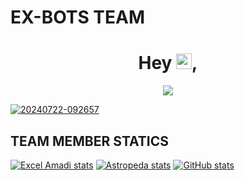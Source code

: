 # EX-BOTS TEAM
 
  <h1 align="center">Hey <img src="https://media.giphy.com/media/hvRJCLFzcasrR4ia7z/giphy.gif" width="25px" height="25px">, </h1>

<p align="center">
    <img src="https://komarev.com/ghpvc/?username=EX-BOTS&color=brightgreen&style=plastic&label=%F0%9F%91%80+Profile+Views">
</p>



<a href="https://ibb.co/rF14HPd"><img src="https://i.ibb.co/hLtDV5Y/20240722-092657.jpg" alt="20240722-092657" border="0"></a>




## TEAM MEMBER STATICS 
[![Excel Amadi stats](https://github-readme-stats.vercel.app/api?username=Xcelsama&show_icons=true&theme=radical)](https://github.com/Xcelsama)
[![Astropeda stats](https://github-readme-stats.vercel.app/api?username=AstroAnalytics&show_icons=true&theme=radical)](https://github.com/AstroAnalytics)
[![ GitHub stats](https://github-readme-stats.vercel.app/api?username=JORDAN-JOELSTAR&show_icons=true&theme=radical)](https://github.com/JORDAN-JOELSTAR)